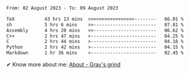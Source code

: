 <!--START_SECTION:waka-->

```txt
From: 02 August 2023 - To: 09 August 2023

TeX           43 hrs 13 mins  >>>>>>>>>>>>>>>>>--------   66.01 %
sh            5 hrs 6 mins    >>-----------------------   07.81 %
Assembly      4 hrs 20 mins   >>-----------------------   06.62 %
C++           2 hrs 47 mins   >------------------------   04.25 %
C             2 hrs 44 mins   >------------------------   04.18 %
Python        2 hrs 42 mins   >------------------------   04.15 %
Markdown      1 hr 36 mins    >------------------------   02.45 %
```

<!--END_SECTION:waka-->

<!-- [![grayxu's github stats](https://github-readme-stats.vercel.app/api?username=grayxu&count_private=true&show_icons=true)](https://github.com/grayxu) -->

✔ Know more about me: [About - Gray's grind](https://www.grayxu.cn/)

